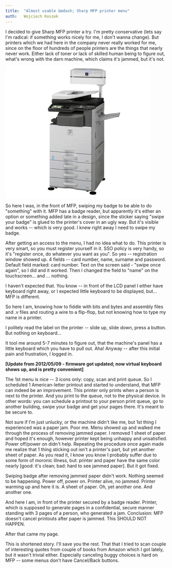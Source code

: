 ```yaml
---
title:	"Almost usable &mdash; Sharp MFP printer menu"
auth:	Wojciech Koszek
---
```


I decided to give Sharp MFP printer a try. I'm pretty conservative (lets say I'm radical:
if something works nicely for me, I don't wanna change). But printers which
we had here in the company never really worked for me, since on the floor of hundreds of people
printers are the things that nearly never work. Either lack of toner or lack
of skilled human being to figure out, what's wrong with the darn machine,
which claims it's jammed, but it's not.

![Sharp MFP printer](/img/sharp_mfp.jpg)

So here I was, in the front of MFP, swiping my badge to be able to do
"something" with it. MFP has a badge
reader, but apparently it's either an option or something added late in a
design, since the sticker saying "swipe your badge" is glued to the
printer's cover in an ugly way. But it's visible and works -- which is very
good. I knew right away I need to swipe my badge.

After getting an access to the menu, I had no idea what to do. This printer
is very smart, so you must register yourself in it. SSO policy is very
handy, so it's "register once, do whatever you want as you". So yes --
registration window showed up. 4 fields -- card number, name, surname and
password. Default field marked: card number. Text on the screen said -
"swipe once again", so I did and it worked. Then I changed the field to
"name" on the touchscreen... and ... nothing.

I haven't expected that. You know -- in front of the LCD panel I either have
keyboard right away, or I expected little keyboard to be displayed, but...
MFP is different.

So here I am, knowing how to fiddle with bits and bytes and assembly files
and .v files and routing a wire to a flip-flop, but not knowing how to type
my name in a printer.

I politely read the label on the printer -- slide up, slide down, press a
button. But nothing on keyboard...

It tool me around 5-7 minutes to figure out, that the machine's panel has a
little keyboard which you have to pull out. Aha! Anyway -- after this
initial pain and frustration, I logged in.

**[Update from 2012/05/09 - firmware got updated; now virtual keyboard shows
up, and is pretty convenient]**

The 1st menu is nice -- 3 icons only: copy, scan and print queue. So I
scheduled 1 American-letter printout and started to understand, that MFP can
indeed be an improvement. This printer only prints when a person is next
to the printer. And you print to the queue, not to the physical device. In
other words: you can schedule a printout to your person print queue, go to
another building, swipe your badge and get your pages there. It's meant to
be secure to.

Not sure if I'm just unlucky, or the machine didn't like me, but 1st thing I
experienced was a paper jam. Poor me. Menu showed up and walked me through
the process of removing jammed paper. I removed 1 sheet of paper and hoped
it's enough, however printer kept being unhappy and unsatisfied. Power
off/power on didn't help. Repeating the procedure once again made me realize
that 1 thing sticking out isn't a printer's part, but yet another sheet of
paper. As you read it, I know you know I probably suffer due to some form of
moronic illness, but: printer and paper have the same color nearly [good:
it's clean; bad: hard to see jammed paper]. But it got fixed.

Swiping badge after removing jammed paper didn't work. Nothing seemed to be
happening. Power off, power on. Printer alive, no jammed. Printer warming up
and here it is. A sheet of paper. Oh, yet another one. And another one.

And here I am, in front of the printer secured by a badge reader. Printer,
which is supposed to generate pages in a confidential, secure manner
standing with 3 pages of a person, who generated a jam. Conclusion: MFP
doesn't cancel printouts after paper is jammed. This SHOULD NOT HAPPEN.

After that came my page.

This is shortened story. I'll save you the rest. That that I tried to scan
couple of interesting quotes from couple of books from Amazon which I got
lately, but it wasn't trivial either. Especially canceling buggy choices is
hard on MFP -- some menus don't have Cancel/Back buttons.

<script type="text/javascript">
google_ad_client = "ca-pub-7199453802213032";
/* koszek */
google_ad_slot = "8396875481";
google_ad_width = 160;
google_ad_height = 600;
</script>
<script type="text/javascript"
src="http://pagead2.googlesyndication.com/pagead/show_ads.js">
</script>
<script type="text/javascript">
google_ad_client = "ca-pub-7199453802213032";
/* koszek */
google_ad_slot = "8396875481";
google_ad_width = 160;
google_ad_height = 600;
</script>
<script type="text/javascript"
src="http://pagead2.googlesyndication.com/pagead/show_ads.js">
</script>
<script type="text/javascript">
google_ad_client = "ca-pub-7199453802213032";
/* koszek */
google_ad_slot = "8396875481";
google_ad_width = 160;
google_ad_height = 600;
</script>
<script type="text/javascript"
src="http://pagead2.googlesyndication.com/pagead/show_ads.js">
</script>
